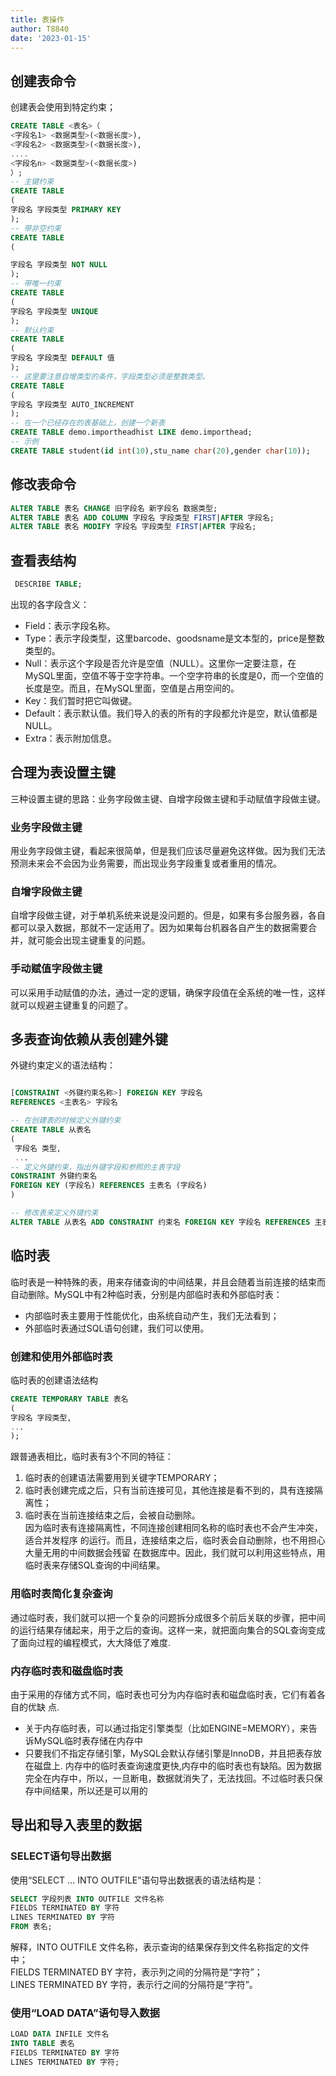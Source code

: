 ```yaml
---
title: 表操作
author: T8840
date: '2023-01-15'
---
```


## 创建表命令
创建表会使用到特定约束；
```sql
CREATE TABLE <表名>（
<字段名1> <数据类型>(<数据长度>),
<字段名2> <数据类型>(<数据长度>),
....
<字段名n> <数据类型>(<数据长度>)
）;
-- 主键约束
CREATE TABLE
(
字段名 字段类型 PRIMARY KEY
);
-- 带非空约束
CREATE TABLE
(

字段名 字段类型 NOT NULL
);
-- 带唯一约束
CREATE TABLE
(
字段名 字段类型 UNIQUE
);
-- 默认约束
CREATE TABLE
(
字段名 字段类型 DEFAULT 值
);
-- 这里要注意自增类型的条件，字段类型必须是整数类型。
CREATE TABLE
(
字段名 字段类型 AUTO_INCREMENT
);
-- 在一个已经存在的表基础上，创建一个新表
CREATE TABLE demo.importheadhist LIKE demo.importhead;
-- 示例
CREATE TABLE student(id int(10),stu_name char(20),gender char(10));
```


## 修改表命令

```sql
ALTER TABLE 表名 CHANGE 旧字段名 新字段名 数据类型;
ALTER TABLE 表名 ADD COLUMN 字段名 字段类型 FIRST|AFTER 字段名;
ALTER TABLE 表名 MODIFY 字段名 字段类型 FIRST|AFTER 字段名;

```

## 查看表结构
```sql
 DESCRIBE TABLE;
```
出现的各字段含义：
- Field：表示字段名称。
- Type：表示字段类型，这里barcode、goodsname是文本型的，price是整数类型的。
- Null：表示这个字段是否允许是空值（NULL）。这里你一定要注意，在MySQL里面，空值不等于空字符串。一个空字符串的长度是0，而一个空值的长度是空。而且，在MySQL里面，空值是占用空间的。
- Key：我们暂时把它叫做键。
- Default：表示默认值。我们导入的表的所有的字段都允许是空，默认值都是NULL。
- Extra：表示附加信息。


## 合理为表设置主键

三种设置主键的思路：业务字段做主键、自增字段做主键和手动赋值字段做主键。
### 业务字段做主键
用业务字段做主键，看起来很简单，但是我们应该尽量避免这样做。因为我们无法预测未来会不会因为业务需要，而出现业务字段重复或者重用的情况。

### 自增字段做主键
自增字段做主键，对于单机系统来说是没问题的。但是，如果有多台服务器，各自都可以录入数据，那就不一定适用了。因为如果每台机器各自产生的数据需要合并，就可能会出现主键重复的问题。

### 手动赋值字段做主键
可以采用手动赋值的办法，通过一定的逻辑，确保字段值在全系统的唯一性，这样就可以规避主键重复的问题了。


## 多表查询依赖从表创建外键

外键约束定义的语法结构： 
```sql

[CONSTRAINT <外键约束名称>] FOREIGN KEY 字段名
REFERENCES <主表名> 字段名

-- 在创建表的时候定义外键约束
CREATE TABLE 从表名
(
 字段名 类型,
 ...
-- 定义外键约束，指出外键字段和参照的主表字段
CONSTRAINT 外键约束名
FOREIGN KEY (字段名) REFERENCES 主表名 (字段名)
)

-- 修改表来定义外键约束
ALTER TABLE 从表名 ADD CONSTRAINT 约束名 FOREIGN KEY 字段名 REFERENCES 主表名 （字段名）;
```


## 临时表

临时表是一种特殊的表，用来存储查询的中间结果，并且会随着当前连接的结束而自动删除。MySQL中有2种临时表，分别是内部临时表和外部临时表：
- 内部临时表主要用于性能优化，由系统自动产生，我们无法看到；
- 外部临时表通过SQL语句创建，我们可以使用。

### 创建和使用外部临时表
临时表的创建语法结构
```sql
CREATE TEMPORARY TABLE 表名
(
字段名 字段类型,
...
);
```
跟普通表相比，临时表有3个不同的特征： 
1. 临时表的创建语法需要用到关键字TEMPORARY；
2. 临时表创建完成之后，只有当前连接可见，其他连接是看不到的，具有连接隔离性；
3. 临时表在当前连接结束之后，会被自动删除。  
因为临时表有连接隔离性，不同连接创建相同名称的临时表也不会产生冲突，适合并发程序
的运行。而且，连接结束之后，临时表会自动删除，也不用担心大量无用的中间数据会残留
在数据库中。因此，我们就可以利用这些特点，用临时表来存储SQL查询的中间结果。

### 用临时表简化复杂查询

通过临时表，我们就可以把一个复杂的问题拆分成很多个前后关联的步骤，把中间的运行结果存储起来，用于之后的查询。这样一来，就把面向集合的SQL查询变成了面向过程的编程模式，大大降低了难度.

### 内存临时表和磁盘临时表
由于采用的存储方式不同，临时表也可分为内存临时表和磁盘临时表，它们有着各自的优缺
点.
- 关于内存临时表，可以通过指定引擎类型（比如ENGINE=MEMORY），来告诉MySQL临时表存储在内存中
- 只要我们不指定存储引擎，MySQL会默认存储引擎是InnoDB，并且把表存放在磁盘上.
内存中的临时表查询速度更快,内存中的临时表也有缺陷。因为数据完全在内存中，所以，一旦断电，数据就消失了，无法找回。不过临时表只保存中间结果，所以还是可以用的


## 导出和导入表里的数据

### SELECT语句导出数据
使用“SELECT … INTO OUTFILE”语句导出数据表的语法结构是：
```sql
SELECT 字段列表 INTO OUTFILE 文件名称
FIELDS TERMINATED BY 字符
LINES TERMINATED BY 字符
FROM 表名;
```
解释，INTO OUTFILE 文件名称，表示查询的结果保存到文件名称指定的文件中；  
FIELDS TERMINATED BY 字符，表示列之间的分隔符是“字符”；  
LINES TERMINATED BY 字符，表示行之间的分隔符是“字符”。  

### 使用“LOAD DATA”语句导入数据
```sql
LOAD DATA INFILE 文件名
INTO TABLE 表名
FIELDS TERMINATED BY 字符
LINES TERMINATED BY 字符;

```
